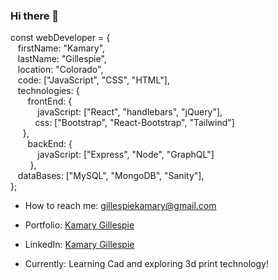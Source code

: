 ### Hi there 👋

const webDeveloper = {   
&nbsp;&nbsp; firstName: "Kamary",   
&nbsp;&nbsp; lastName: "Gillespie",   
&nbsp;&nbsp; location: "Colorado",    
&nbsp;&nbsp; code: ["JavaScript", "CSS", "HTML"],     
&nbsp;&nbsp; technologies: {   
&nbsp;&nbsp;&nbsp;&nbsp;&nbsp;&nbsp;  frontEnd: {    
&nbsp;&nbsp;&nbsp;&nbsp;&nbsp;&nbsp;&nbsp;&nbsp;&nbsp;&nbsp;    javaScript: ["React", "handlebars", "jQuery"],   
&nbsp;&nbsp;&nbsp;&nbsp;&nbsp;&nbsp;&nbsp;&nbsp;&nbsp;    css: ["Bootstrap", "React-Bootstrap", "Tailwind"]   
&nbsp;&nbsp;&nbsp;&nbsp;  },   
&nbsp;&nbsp;&nbsp;&nbsp;&nbsp;&nbsp;  backEnd: {   
&nbsp;&nbsp;&nbsp;&nbsp;&nbsp;&nbsp;&nbsp;&nbsp;&nbsp;&nbsp;    javaScript: ["Express", "Node", "GraphQL"]  
&nbsp;&nbsp;&nbsp;&nbsp;&nbsp;&nbsp;&nbsp;    },  
&nbsp;&nbsp; dataBases: ["MySQL", "MongoDB", "Sanity"],   
};   
  


-  How to reach me: gillespiekamary@gmail.com

-  Portfolio: [Kamary Gillespie](https://kamary-gillespie-portfolio.netlify.app/)

-  LinkedIn: [Kamary Gillespie](https://www.linkedin.com/in/kamary-gillespie/)

-  Currently: Learning Cad and exploring 3d print technology!
